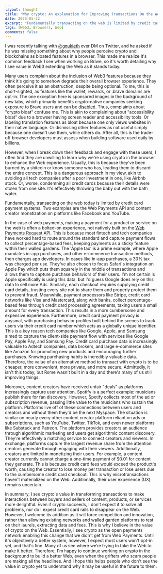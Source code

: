 ```yaml
---
layout: thought
title: "Why crypto: An explanation for Improving Transactions On the Web"
date: 2025-05-22
excerpt: "Fundamentally transacting on the web is limited by credit card payment systems today"
tags: [Web3, Browsers, Web]
comments: false
---
```


I was recently talking with [@gnukieth](https://x.com/gnukeith) over DM on Twitter, and he asked if he was missing something about why people perceive crypto and blockchains as bloated features in a browser. This made me realize it's common feedback I see when working on Brave, so it's worth detailing why I see value in Web3 extending the Web as it stands today.

Many users complain about the inclusion of Web3 features because they think it's going to somehow degrade their overall browser experience. They often perceive it as an obstruction, despite being optional. To me, this is short-sighted, as features like the wallet, rewards, or .brave domains are opt-in. The one exception here is sponsored images in the background of new tabs, which primarily benefits crypto-native companies seeking exposure to Brave users and can be [disabled](https://support.brave.com/hc/en-us/articles/360040912932-How-do-I-customize-my-New-Tab-Page). Thus, complaints about "crypto bloat" confuse me. This is akin to complaining about "accessibility bloat" due to a browser having screen reader and accessibility tools. Or labeling translation features as bloat because one only views websites in their native language. Or dismissing other features as not useful simply because one doesn't use them, while others do. After all, this is the trade-off browser developers must assess when building software used daily by billions.

However, when I break down their feedback and engage with these users, I often find they are unwilling to learn why we're using crypto in the browser to enhance the Web experience. Usually, this is because they've been burned by a shitcoin or know someone who has, leading them to discard the entire concept. This is a dangerous approach in my view, akin to avoiding all tech companies after a poor investment in one, like Airbnb stock. Or, worse, condemning all credit cards because their details were stolen from one site. It's effectively throwing the baby out with the bath water.

Fundamentally, transacting on the web today is limited by credit card payment systems. Two examples are the Web Payments API and content creator monetization on platforms like Facebook and YouTube.

In the case of web payments, making a payment for a product or service on the web is often a bolted-on experience, not natively built on the [Web Payments Request API](https://www.w3.org/TR/payment-request/). This is because most fintech and tech companies have worked hard to route around the standard and capture payment flows to collect percentage-based fees, keeping payments as a sticky feature within their walled gardens. The 'Apple tax' is a prime example, where Apple mandates in-app purchases, and other e-commerce transaction methods, then charges app developers. In cases like in-app purchases, a 30% tax was charged per use. They've also chosen to focus Safari's integration on Apple Pay which puts them squarely in the middle of transactions and allows them to capture purchase behaviors of their users. I'm not certain is Apple specifically is using this data, but I'd guess Google does rely on this data to sell more Ads. Similarly, each checkout requires supplying credit card details, trusting every site not to share them and properly protect them to prevent fraud. Meanwhile, payment processors like Stripe, credit card networks like Visa and Mastercard, along with banks, collect percentage-based fees through credit card processing agreements, taxing users a small amount for every transaction. This results in a more cumbersome and expensive experience. Furthermore, credit card payment privacy is abysmal, with purchasing behavior profiles built behind the scenes to track users via their credit card number which acts as a globally unique identifier. This is a key reason tech companies like Google, Apple, and Samsung aimed to capture the client-side payment flow with services like Google Pay, Apple Pay, and Samsung Pay. Credit card purchase data is increasingly valuable to Adtech companies, data brokers, and large e-commerce sites like Amazon for promoting new products and encouraging further purchases. Knowing purchasing habits is incredibly valuable data. Therefore, the value of an alternative method to transact with crypto is to be cheaper, more convenient, more private, and more secure. Admittedly, it isn't this today, but Rome wasn't built in a day and there's many of us still improving things.

Moreover, content creators have received unfair "deals" as platforms increasingly capture user attention. Spotify is a perfect example: musicians publish there for fan discovery. However, Spotify collects most of the ad or subscription revenue, passing little value to the musicians who sustain the platform. Platforms live off of these connections between users and creators and without them they'd be the next Myspace. The situation is similar on nearly every other content creator platform reliant on ads or subscriptions, such as YouTube, Twitter, TikTok, and even newer platforms like Substack and Patreon. The platform provides creators an audience through algorithmic marketing and users get algorithmic content discovery. They're effectively a matching service to connect creators and viewers. In exchange, platforms capture the largest revenue share from the attention creators generate through engaging with their viewers. Additionally, creators are limited in monetizing their users. For example, a content creator currently cannot charge a one-time payment of $0.01 for content they generate. This is because credit card fees would exceed the product's worth, causing the creator to lose money per transaction or lose users due to the cumbersome credit card checkout. This is why microtransactions haven't materialized on the Web. Additionally, their user experience (UX) remains uncertain.

In summary, I see crypto's value in transforming transactions to make interactions between buyers and sellers of content, products, or services more delightful. Even if crypto succeeds, I don't expect it to solve all problems, nor do I expect credit card rails to disappear on the Web. However, I welcome its addition as it will force competition and innovation, rather than allowing existing networks and walled garden platforms to rest on their laurels, extracting data and fees. This is why I believe in the value of crypto on the Web. Essentially, I see crypto as the open payments network enabling this change that we didn't get from Web Payments. Until it's objectively a better system, however, I expect most users won't opt-in yet, and that's fine. Many of us see where we’re trying to take the Web to make it better. Therefore, I'm happy to continue working on crypto in the background to build a better Web, even when the grifters who scam people are making all the headlines. And I hope this helps people who don't see the value in crypto yet to understand why it may be useful in the future to them.
